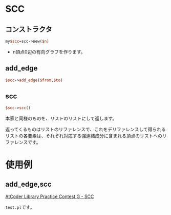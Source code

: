 # SCC

## コンストラクタ

```perl
my$scc=scc->new($n)
```

* n頂点0辺の有向グラフを作ります。

## add_edge

```perl
$scc->add_edge($from,$to)
```

## scc

```perl
$scc->scc()
```

本家と同様のものを、リストのリストにして返します。

返ってくるものはリストのリファレンスで、これをデリファレンスして得られるリストの各要素は、それぞれ対応する強連結成分に含まれる頂点のリストへのリファレンスです。

# 使用例

## add_edge,scc

[AtCoder Library Practice Contest G - SCC](https://atcoder.jp/contests/practice2/submissions/16602600)

`test.pl`です。

